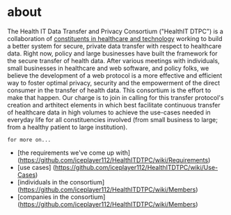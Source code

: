about
============
The Health IT Data Transfer and Privacy Consortium ("HealthIT DTPC") is a collaboration of [constituents in healthcare and technology](https://github.com/iceplayer112/HealthITDTPC/wiki/Members) working to build a better system for secure, private data transfer with respect to healthcare data. Right now, policy and large businesses have built the framework for the secure transfer of health data.  After various meetings with individuals, small businesses in healthcare and web software, and policy folks, we believe the development of a web protocol is a more effective and efficient way to foster optimal privacy, security and the empowerment of the direct consumer in the transfer of health data.  This consortium is the effort to make that happen.  Our charge is to join in calling for this transfer protocol's creation and arthitect elements in which best facilitate continuous transfer of healthcare data in high volumes to achieve the use-cases needed in everyday life for all constituencies involved (from small business to large; from a healthy patient to large institution).


```
for more on...
```
* [the requirements we've come up with] (https://github.com/iceplayer112/HealthITDTPC/wiki/Requirements)
* [use cases] (https://github.com/iceplayer112/HealthITDTPC/wiki/Use-Cases)
* [individuals in the consortium] (https://github.com/iceplayer112/HealthITDTPC/wiki/Members)
* [companies in the consortium] (https://github.com/iceplayer112/HealthITDTPC/wiki/Members)
